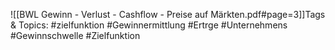 
![[BWL Gewinn - Verlust - Cashflow - Preise auf Märkten.pdf#page=3]]Tags & Topics:
   #zielfunktion
   #Gewinnermittlung
   #Ertrge
   #Unternehmens
   #Gewinnschwelle
   #Zielfunktion